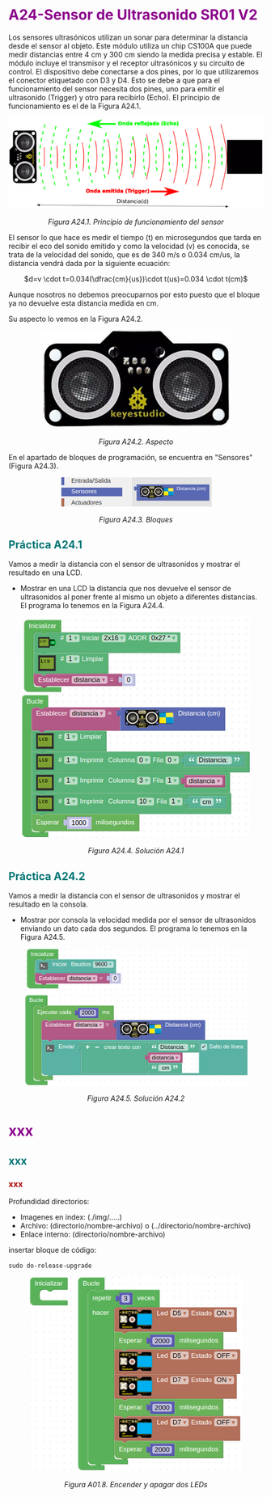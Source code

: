 # <FONT COLOR=#8B008B>A24-Sensor de Ultrasonido SR01 V2</font>
Los sensores ultrasónicos utilizan un sonar para determinar la distancia desde el sensor al objeto. Este módulo utiliza un chip CS100A que puede medir distancias entre 4 cm y 300 cm siendo la medida precisa y estable. El módulo incluye el transmisor y el receptor ultrasónicos y su circuito de control. El dispositivo debe conectarse a dos pines, por lo que utilizaremos el conector etiquetado con D3 y D4. Esto se debe a que para el funcionamiento del sensor necesita dos pines, uno para emitir el ultrasonido (Trigger) y otro para recibirlo (Echo).
El principio de funcionamiento es el de la Figura A24.1.

<center>

![Principio de funcionamiento del sensor](../img/A24/FA24_1.png)

*Figura A24.1. Principio de funcionamiento del sensor*

</center>

El sensor lo que hace es medir el tiempo (t) en microsegundos que tarda en recibir el eco del sonido emitido y como la velocidad (v) es conocida, se trata de la velocidad del sonido, que es de 340 m/s o 0.034 cm/us, la distancia vendrá dada por la siguiente ecuación:

<center>

$d=v \cdot t=0.034(\dfrac{cm}{us})\cdot t(us)=0.034 \cdot t(cm)$

</center>

Aunque nosotros no debemos preocuparnos por esto puesto que el bloque ya no devuelve esta distancia medida en cm.

Su aspecto lo vemos en la Figura A24.2.

<center>

![Aspecto](../img/A24/FA24_2.png)

*Figura A24.2. Aspecto*

</center>

En el apartado de bloques de programación, se encuentra en "Sensores" (Figura A24.3).

<center>

![Bloques](../img/A24/FA24_3.png)

*Figura A24.3. Bloques*

</center>

## <FONT COLOR=#007575>**Práctica A24.1**</font>
Vamos a medir la distancia con el sensor de ultrasonidos y mostrar el resultado en una LCD.

* Mostrar en una LCD la distancia que nos devuelve el sensor de ultrasonidos al poner frente al mismo un objeto a diferentes distancias. El programa lo tenemos en la Figura A24.4.

<center>

![Solución A24.1](../img/A24/FA24_4.png)

*Figura A24.4. Solución A24.1*

</center>

## <FONT COLOR=#007575>**Práctica A24.2**</font>
Vamos a medir la distancia con el sensor de ultrasonidos y mostrar el resultado en la consola.

* Mostrar por consola la velocidad medida por el sensor de ultrasonidos enviando un dato cada dos segundos. El programa lo tenemos en la Figura A24.5.

<center>

![Solución A24.2](../img/A24/FA24_5.png)

*Figura A24.5. Solución A24.2*

</center>

# <FONT COLOR=#8B008B>xxx</font>
## <FONT COLOR=#007575>**xxx**</font>
### <FONT COLOR=#AA0000>xxx</font>

Profundidad directorios:
* Imagenes en index: (./img/…..)
* Archivo: (directorio/nombre-archivo) o (../directorio/nombre-archivo)
* Enlace interno: (directorio/nombre-archivo)

insertar bloque de código:
```
sudo do-release-upgrade
```

<center>

![Encender y apagar dos LEDs](../img/A01/FA01_8.png)

*Figura A01.8. Encender y apagar dos LEDs*

</center>